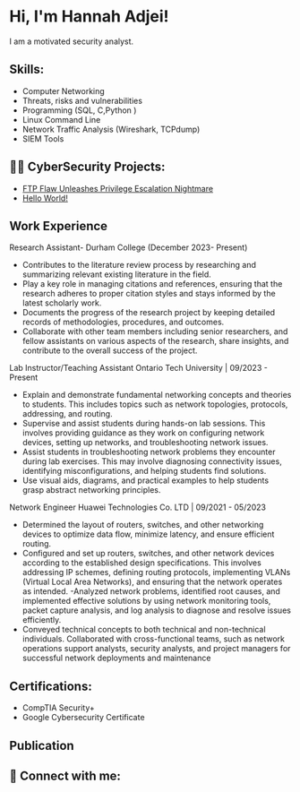 <h1>Hi, I'm Hannah Adjei! </h1>
I am a motivated security analyst.

<h2>Skills:</h2>

  - Computer Networking
  - Threats, risks and vulnerabilities
  - Programming (SQL, C,Python )
  - Linux Command Line
  - Network Traffic Analysis (Wireshark, TCPdump)
  - SIEM Tools
  
<h2>👨‍💻 CyberSecurity Projects:</h2>

  - [FTP Flaw Unleashes Privilege Escalation Nightmare](https://github.com/Hannah-A-S-Adjei/Guarding_Data_in_Transit-An_FTP_Vulnerability_Exploration)
  - [Hello World!](https://github.com/joshmadakor1/AD_PS)
  
<h2>Work Experience</h2>

Research Assistant- Durham College (December 2023- Present)
 - Contributes to the literature review process by researching and summarizing relevant existing literature in the field.
 - Play a key role in managing citations and references, ensuring that the research adheres to proper citation styles and stays informed by the latest scholarly work.
 - Documents the progress of the research project by keeping detailed records of methodologies, procedures, and outcomes.
 - Collaborate with other team members including senior researchers, and fellow assistants on various aspects of the research, share insights, and contribute to the overall success of the project.

Lab Instructor/Teaching Assistant Ontario Tech University | 09/2023 - Present 
 -  Explain and demonstrate fundamental networking concepts and theories to students. This includes topics such as network topologies, protocols, addressing, and routing.
 - 	Supervise and assist students during hands-on lab sessions. This involves providing guidance as they work on configuring network devices, setting up networks, and troubleshooting network issues.
 - Assist students in troubleshooting network problems they encounter during lab exercises. This may involve diagnosing connectivity issues, identifying misconfigurations, and helping students find solutions.
 - 	Use visual aids, diagrams, and practical examples to help students grasp abstract networking principles.

Network Engineer Huawei Technologies Co. LTD  | 09/2021 - 05/2023 
 
-	Determined the layout of routers, switches, and other networking devices to optimize data flow, minimize latency, and ensure efficient routing.
-	Configured and set up routers, switches, and other network devices according to the established design specifications. This involves addressing IP schemes, defining routing protocols, implementing VLANs (Virtual Local Area Networks), and ensuring that the network operates as intended.
-Analyzed network problems, identified root causes, and implemented effective solutions by using network monitoring tools, packet capture analysis, and log analysis to diagnose and resolve issues efficiently.
-	Conveyed technical concepts to both technical and non-technical individuals. Collaborated with cross-functional teams, such as network operations support analysts, security analysts, and project managers for successful network deployments and maintenance


<h2>Certifications:</h2>

  - CompTIA Security+
  - Google Cybersecurity Certificate


<h2>Publication</h2>

<h2> 🤳 Connect with me:</h2>




